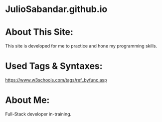 # JulioSabandar.github.io

# About This Site:
This site is developed for me to practice and hone my programming skills.

# Used Tags & Syntaxes:
https://www.w3schools.com/tags/ref_byfunc.asp

# About Me:
Full-Stack developer in-training.
